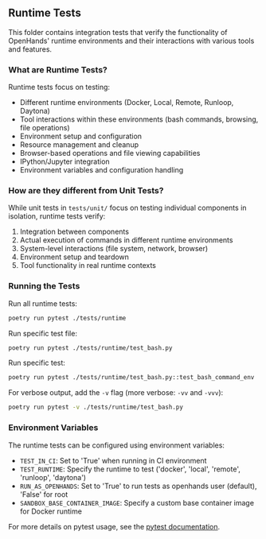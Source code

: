## Runtime Tests

This folder contains integration tests that verify the functionality of OpenHands' runtime environments and their interactions with various tools and features.

### What are Runtime Tests?

Runtime tests focus on testing:
- Different runtime environments (Docker, Local, Remote, Runloop, Daytona)
- Tool interactions within these environments (bash commands, browsing, file operations)
- Environment setup and configuration
- Resource management and cleanup
- Browser-based operations and file viewing capabilities
- IPython/Jupyter integration
- Environment variables and configuration handling

### How are they different from Unit Tests?

While unit tests in `tests/unit/` focus on testing individual components in isolation, runtime tests verify:
1. Integration between components
2. Actual execution of commands in different runtime environments
3. System-level interactions (file system, network, browser)
4. Environment setup and teardown
5. Tool functionality in real runtime contexts

### Running the Tests

Run all runtime tests:

```bash
poetry run pytest ./tests/runtime
```

Run specific test file:

```bash
poetry run pytest ./tests/runtime/test_bash.py
```

Run specific test:

```bash
poetry run pytest ./tests/runtime/test_bash.py::test_bash_command_env
```

For verbose output, add the `-v` flag (more verbose: `-vv` and `-vvv`):

```bash
poetry run pytest -v ./tests/runtime/test_bash.py
```

### Environment Variables

The runtime tests can be configured using environment variables:
- `TEST_IN_CI`: Set to 'True' when running in CI environment
- `TEST_RUNTIME`: Specify the runtime to test ('docker', 'local', 'remote', 'runloop', 'daytona')
- `RUN_AS_OPENHANDS`: Set to 'True' to run tests as openhands user (default), 'False' for root
- `SANDBOX_BASE_CONTAINER_IMAGE`: Specify a custom base container image for Docker runtime

For more details on pytest usage, see the [pytest documentation](https://docs.pytest.org/en/latest/contents.html).

